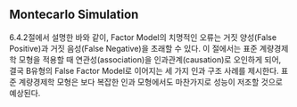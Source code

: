 ## Montecarlo Simulation

6.4.2절에서 설명한 바와 같이, Factor Model의 치명적인 오류는 거짓 양성(False Positive)과 거짓 음성(False Negative)을 초래할 수 있다. 
이 절에서는 표준 계량경제학 모형을 적용할 때 연관성(association)을 인과관계(causation)로 오인하게 되어, 결국 B유형의 False Factor Model로 이어지는 세 가지 인과 구조 사례를 제시한다. 
표준 계량경제학 모형은 보다 복잡한 인과 모형에서도 마찬가지로 성능이 저조할 것으로 예상된다.